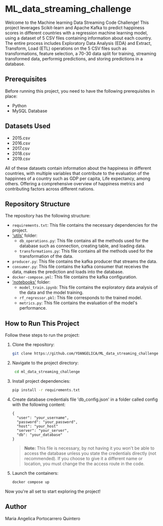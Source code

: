 # ML_data_streaming_challenge

Welcome to the Machine learning Data Streaming Code Challenge! This project leverages Scikit-learn and Apache Kafka to predict happiness scores in different countries with a regression machine learning model, using a dataset of 5 CSV files containing information about each country. The entire process includes Exploratory Data Analysis (EDA) and Extract, Transform, Load (ETL) operations on the 5 CSV files such as transformations, feature selection, a 70-30 data split for training, streaming transformed data, performig predictions, and storing predictions in a database. 

## Prerequisites

Before running this project, you need to have the following prerequisites in place:

- Python
- MySQL Database

## Datasets Used

- 2015.csv
- 2016.csv
- 2017.csv
- 2018.csv
- 2019.csv

All of these datasets contain information about the happiness in different countries, with multiple variables that contribute to the evaluation of the happinnes of a country such as GDP per capita, Life expectancy, among others. Offering a comprehensive overview of happiness metrics and contributing factors across different nations.

## Repository Structure

The repository has the following structure:
- `requirements.txt`: This file contains the necessary dependencies for the project.
- ['utils'](./utils) folder:
   - `db_operations.py`: This file contains all the methods used for the database such as connection, creating table, and loading data.
   - `transformations.py`: This file contains all the methods used for the transformation of the data.
- `producer.py`: This file contains the kafka producer that streams the data.
- `consumer.py`: This file contains the kafka consumer that receives the data, makes the prediction and loads into the database.
- `docker-compose.yml`: This file contains the kafka configuration.
- ['notebooks'](./notebooks) folder:
   - `model_train.ipynb`: This file contains the exploratory data analysis of the data and the model training.
   - `rf_regressor.pkl`: This file corresponds to the trained model.
   - `metrics.py`: This file contains the evaluation of the model's performance.


## How to Run This Project

Follow these steps to run the project:

1. Clone the repository: 
    ```bash
    git clone https://github.com/YOANGELICA/ML_data_streaming_challenge
    ```

2. Navigate to the project directory: 
   ```bash
    cd ml_data_streaming_challenge
   ```

3. Install project dependencies:
   ```bash
   pip install -r requirements.txt
   ```

4. Create database credentials file 'db_config.json' in a folder called config with the following content:
      ```
      {
        "user": "your_username",
        "password": "your_password",
        "host": "your_host"
        "server": "your_server",
        "db": "your_database"
      }
      ```

    > **Note:** This file is necessary, by not having it you won't be able to access the database unless you state the credentials directly (not recommended). If you choose to give it a different name or location, you must change the the access route in the code.
    >

5. Launch the containers:

   ```bash
   docker compose up
   ```

Now you're all set to start exploring the project!

## Author
Maria Angelica Portocarrero Quintero
